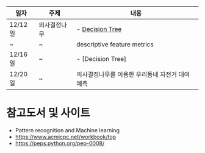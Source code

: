 일자 | 주제 |내용
-------- | -----------|-------------------------------
12/12일|의사결정나무| - [Decision Tree](task/Decision_Tree1_copy.pdf)
~|~|descriptive feature metrics
12/16일|~| - [Decision Tree]
12/20일|~| 의사결정나무를 이용한 우리동네 자전거 대여 예측


# 참고도서 및 사이트
  - Pattern recognition and Machine learning
  - https://www.acmicpc.net/workbook/top
  - https://peps.python.org/pep-0008/
